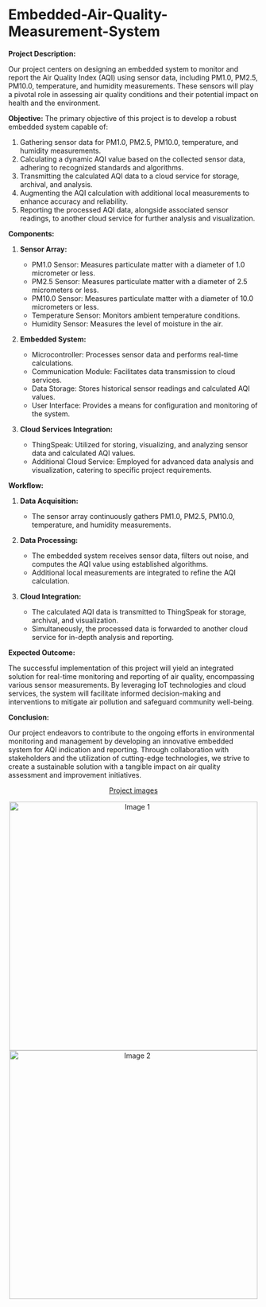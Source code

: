 # Embedded-Air-Quality-Measurement-System
**Project Description:**

Our project centers on designing an embedded system to monitor and report the Air Quality Index (AQI) using sensor data, including PM1.0, PM2.5, PM10.0, temperature, and humidity measurements. These sensors will play a pivotal role in assessing air quality conditions and their potential impact on health and the environment.

**Objective:**
The primary objective of this project is to develop a robust embedded system capable of:

1. Gathering sensor data for PM1.0, PM2.5, PM10.0, temperature, and humidity measurements.
2. Calculating a dynamic AQI value based on the collected sensor data, adhering to recognized standards and algorithms.
3. Transmitting the calculated AQI data to a cloud service for storage, archival, and analysis.
4. Augmenting the AQI calculation with additional local measurements to enhance accuracy and reliability.
5. Reporting the processed AQI data, alongside associated sensor readings, to another cloud service for further analysis and visualization.

**Components:**

1. **Sensor Array:**
   - PM1.0 Sensor: Measures particulate matter with a diameter of 1.0 micrometer or less.
   - PM2.5 Sensor: Measures particulate matter with a diameter of 2.5 micrometers or less.
   - PM10.0 Sensor: Measures particulate matter with a diameter of 10.0 micrometers or less.
   - Temperature Sensor: Monitors ambient temperature conditions.
   - Humidity Sensor: Measures the level of moisture in the air.

2. **Embedded System:**
   - Microcontroller: Processes sensor data and performs real-time calculations.
   - Communication Module: Facilitates data transmission to cloud services.
   - Data Storage: Stores historical sensor readings and calculated AQI values.
   - User Interface: Provides a means for configuration and monitoring of the system.

3. **Cloud Services Integration:**
   - ThingSpeak: Utilized for storing, visualizing, and analyzing sensor data and calculated AQI values.
   - Additional Cloud Service: Employed for advanced data analysis and visualization, catering to specific project requirements.

**Workflow:**

1. **Data Acquisition:**
   - The sensor array continuously gathers PM1.0, PM2.5, PM10.0, temperature, and humidity measurements.

2. **Data Processing:**
   - The embedded system receives sensor data, filters out noise, and computes the AQI value using established algorithms.
   - Additional local measurements are integrated to refine the AQI calculation.

3. **Cloud Integration:**
   - The calculated AQI data is transmitted to ThingSpeak for storage, archival, and visualization.
   - Simultaneously, the processed data is forwarded to another cloud service for in-depth analysis and reporting.

**Expected Outcome:**

The successful implementation of this project will yield an integrated solution for real-time monitoring and reporting of air quality, encompassing various sensor measurements. By leveraging IoT technologies and cloud services, the system will facilitate informed decision-making and interventions to mitigate air pollution and safeguard community well-being.

**Conclusion:**

Our project endeavors to contribute to the ongoing efforts in environmental monitoring and management by developing an innovative embedded system for AQI indication and reporting. Through collaboration with stakeholders and the utilization of cutting-edge technologies, we strive to create a sustainable solution with a tangible impact on air quality assessment and improvement initiatives.
<p align="center"><ins>  Project images </ins></p>

<div align="center">
  <img src="https://drive.google.com/uc?export=view&id=1yZLoyRm_KqA0Rru7tVPt_xZBcA34tmbn" alt="Image 1" width="500"/>
  <img src="https://drive.google.com/uc?export=view&id=1y-q3IvvfvpQD_X9WKF0srpK_s1XjDYDN" alt="Image 2" width="500"/>
</div>

